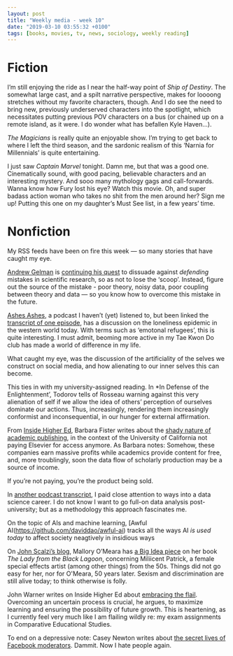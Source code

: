 ```yaml
---
layout: post
title: "Weekly media - week 10"
date: "2019-03-10 03:55:32 +0100"
tags: [books, movies, tv, news, sociology, weekly reading]
---
```


# Fiction

I’m still enjoying the ride as I near the half-way point of *Ship of Destiny*. The somewhat large cast, and a spilt narrative perspective, makes for loooong stretches without my favorite characters, though. And I do see the need to bring new, previously underserved characters into the spotlight, which necessitates putting previous POV characters on a bus (or chained up on a remote island, as it were. I do wonder what has befallen Kyle Haven...).

*The Magicians* is really quite an enjoyable show. I’m trying to get back to where I left the third season, and the sardonic realism of this ‘Narnia for Millennials’ is quite entertaining.

I just saw *Captain Marvel* tonight. Damn me, but that was a good one. Cinematically sound, with good pacing, believable characters and an interesting mystery. And sooo many mythology gags and call-forwards. Wanna know how Fury lost his eye? Watch this movie. Oh, and super badass action woman who takes no shit from the men around her? Sign me up! Putting this one on my daughter’s Must See list, in a few years’ time.

# Nonfiction

My RSS feeds have been on fire this week — so many stories that have caught my eye.

[Andrew Gelman](https://statmodeling.stat.columbia.edu/) is [continuing his quest](https://statmodeling.stat.columbia.edu/2019/03/03/journalist-seeking-scoops-is-as-bad-as-scientist-doing-unreplicable-research/) to dissuade against *defending* mistakes in scientific research, so as not to lose the ‘scoop’. Instead, figure out the source of the mistake - poor theory, noisy data, poor coupling between theory and data — so you know how to overcome this mistake in the future.

[Ashes Ashes](https://pinecast.com/feed/ashes-ashes), a podcast  I haven’t (yet) listened to, but been linked the [transcript of one episode](https://ashesashes.org/blog/episode-62-separate-ways/separate-ways-transcript), has a discussion on the loneliness epidemic in the western world today. With terms such as ‘emotonal refugees’, this is quite interesting. I must admit, beoming more active in my Tae Kwon Do club has made a world of difference in  my life.

What caught my eye, was the discussion of the artificiality of the  selves we construct on social media, and how alienating to our inner selves this can become.

This ties in with my university-assigned reading. In *In Defense of the Enlightenment’, Todorov tells of Rosseau warning against this very alienation of self if we allow the idea of others’ perception of ourselves dominate our actions. Thus, increasingly, rendering them increasingly conformist and inconsequential, in our hunger for external affirmation.

From [Inside Higher Ed](https://www.insidehighered.com/), Barbara Fister writes about the [shady nature of academic publishing](https://www.insidehighered.com/blogs/library-babel-fish/beyond-battle-open-access), in the context of the University of California not paying Elsevier for access anymore. As Barbara notes: Somehow, these companies earn massive profits while academics provide content for free, and, more troublingly, soon the data flow of scholarly production may be a source of income.

If you’re not paying, you’re the product being sold.

In [another podcast
transcript](https://www.datacamp.com/community/blog/getting-your-first-data-science-job),
I paid close attention to ways into a data science career. I do not know
I want to go full-on data analysis post-university; but as a methodology this
approach fascinates me.

On the topic of AIs and machine learning, [Awful
AI(https://github.com/daviddao/awful-ai) tracks all the ways AI *is used today*
to affect society neagtively in insidious ways

On [John Scalzi’s blog](https://whatever.scalzi.com/), Mallory O’Meara has [a
Big Idea piece](https://whatever.scalzi.com/2019/03/05/the-big-idea-mallory-omeara/) on
her book *The Lady from the Black Lagoon*, concerning Miliicent Patrick, a female
special effects artist (among other things) from the 50s. Things did not go easy
for her, nor for O'Meara, 50 years later. Sexism and discrimination are still
alive today; to think otherwise is folly.

John Warner writes on Inside Higher Ed about [embracing the
flail](https://www.insidehighered.com/blogs/just-visiting/if-students-arent-flailing-were-failing).
Overcoming an uncertain process is crucial, he argues, to maximize learning
and ensuring the possibility of future growth. This is heartening, as I currently
feel very much like I am flailing wildly re: my exam assignments in Comparative
Educational Studies.

To end on a depressive note: Casey Newton writes about [the secret lives of
Facebook
moderators](https://www.theverge.com/2019/2/25/18229714/cognizant-facebook-content-moderator-interviews-trauma-working-conditions-arizona).
Dammit. Now I hate people again.
